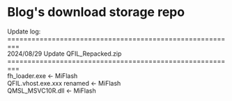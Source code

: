# Blog's download storage repo
Update log:<br>
=========================================================<br>
2024/08/29 Update QFIL_Repacked.zip <br>
=========================================================<br>
fh_loader.exe <- MiFlash<br>
QFIL.vhost.exe.xxx renamed <- MiFlash<br>
QMSL_MSVC10R.dll <- MiFlash<br>
